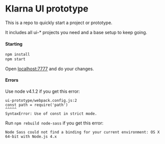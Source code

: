 # Klarna UI prototype

This is a repo to quickly start a project or prototype.

It includes all ui-* projects you need and a base setup to keep going.

#### Starting

```sh
npm install
npm start
```

Open [localhost:7777](http://localhost:7777) and do your changes.

#### Errors
Use node v4.1.2 if you get this error:
```
ui-prototype/webpack.config.js:2
const path = require('path')
^^^^^
SyntaxError: Use of const in strict mode.
```

Run `npm rebuild node-sass` if you get this error:
```
Node Sass could not find a binding for your current environment: OS X 64-bit with Node.js 4.x
```
